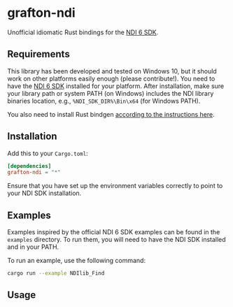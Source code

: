 # grafton-ndi

Unofficial idiomatic Rust bindings for the [NDI 6 SDK](https://ndi.video/for-developers/ndi-sdk/).

## Requirements

This library has been developed and tested on Windows 10, but it should work on other platforms easily enough (please contribute!). You need to have the [NDI 6 SDK](https://ndi.video/for-developers/ndi-sdk/) installed for your platform. After installation, make sure your library path or system PATH (on Windows) includes the NDI library binaries location, e.g., `%NDI_SDK_DIR%\Bin\x64` (for Windows PATH).

You also need to install Rust bindgen [according to the instructions here](https://rust-lang.github.io/rust-bindgen/requirements.html).

## Installation

Add this to your `Cargo.toml`:

```toml
[dependencies]
grafton-ndi = "*"
```

Ensure that you have set up the environment variables correctly to point to your NDI SDK installation.

## Examples

Examples inspired by the official NDI 6 SDK examples can be found in the `examples` directory. To run them, you will need to have the NDI SDK installed and in your PATH.

To run an example, use the following command:

```sh
cargo run --example NDIlib_Find
```

## Usage

The following example demonstrates how to use the `grafton-ndi` library to find NDI sources on the network and receive frames from a source.

```rust
use std::time::{Duration, Instant};

use grafton_ndi::{Find, Finder, FrameType, Receiver, Recv, RecvBandwidth, RecvColorFormat, NDI};

fn main() -> Result<(), &'static str> {
    // Initialize the NDI library and ensure it's properly cleaned up
    if let Ok(_ndi) = NDI::new() {
        // Create an NDI finder to locate sources on the network
        let finder = Finder::default();
        let ndi_find = Find::new(finder)?;

        // Wait up to 5 seconds to check for new sources
        if !ndi_find.wait_for_sources(5000) {
            println!("No sources found.");
            return Err("No sources found");
        }

        // Get the list of sources
        let sources = ndi_find.get_sources(5000);
        if sources.is_empty() {
            println!("No sources found.");
            return Err("No sources found");
        }

        // Display all the sources
        println!("Network sources ({} found):", sources.len());
        for (i, source) in sources.iter().enumerate() {
            println!("{}. {}", i + 1, source.name);
        }

        // Create a receiver to connect to the first source
        let source_to_connect_to = sources[0].clone();
        let receiver = Receiver::new(
            source_to_connect_to,
            RecvColorFormat::UYVY_BGRA,
            RecvBandwidth::Highest,
            true,
            Some("Example Receiver".to_string()),
        );

        let ndi_recv = Recv::new(receiver).expect("Failed to create NDI recv instance");

        // Run for 5 seconds
        let start = Instant::now();
        while start.elapsed() < Duration::from_secs(5) {
            // Receive something
            match ndi_recv.capture(1000) {
                Ok(FrameType::None) => {}
                Ok(FrameType::Video(_)) => {
                    println!("Received a video frame");
                    // Handle video frame
                }
                Ok(FrameType::Audio(_)) => {
                    println!("Received an audio frame");
                    // Handle audio frame
                }
                Ok(FrameType::Metadata(_)) => {
                    println!("Received a metadata frame");
                    // Handle metadata frame
                }
                Err(_) => {
                    println!("Failed to receive frame");
                }
            }
        }

        // Destroy the receiver
        drop(ndi_recv);
    } else {
        return Err("Failed to initialize NDI library");
    }

    // The Drop trait for NDI will take care of calling NDIlib_destroy()
    Ok(())
}
```

## Best Practices

1. **Initialization and Deinitialization**:

   - Always initialize the NDI library before using it and deinitialize it when done.
   - Use `NDI::new()` for initialization and rely on Rust's ownership and drop semantics for cleanup.

2. **Error Handling**:

   - Check for null pointers and handle errors gracefully.
   - Use Rust's `Result` type to manage potential errors.

3. **Memory Management**:

   - Ensure that you properly destroy any NDI instances you create to avoid memory leaks.
   - Leverage Rust's ownership system to manage resources efficiently.

4. **Concurrency**:
   - If using NDI in a multi-threaded environment, ensure proper synchronization.

## Contributing

Contributions are welcome! Please submit a pull request or open an issue to discuss what you would like to change.

## License

This project is licensed under the Apache License, Version 2.0. See the [LICENSE](LICENSE) file for more details.
